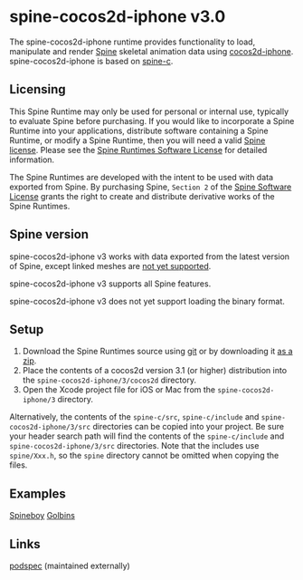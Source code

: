 # spine-cocos2d-iphone v3.0

The spine-cocos2d-iphone runtime provides functionality to load, manipulate and render [Spine](http://esotericsoftware.com) skeletal animation data using [cocos2d-iphone](http://www.cocos2d-iphone.org/). spine-cocos2d-iphone is based on [spine-c](https://github.com/EsotericSoftware/spine-runtimes/tree/master/spine-c).

## Licensing

This Spine Runtime may only be used for personal or internal use, typically to evaluate Spine before purchasing. If you would like to incorporate a Spine Runtime into your applications, distribute software containing a Spine Runtime, or modify a Spine Runtime, then you will need a valid [Spine license](https://esotericsoftware.com/spine-purchase). Please see the [Spine Runtimes Software License](https://github.com/EsotericSoftware/spine-runtimes/blob/master/LICENSE) for detailed information.

The Spine Runtimes are developed with the intent to be used with data exported from Spine. By purchasing Spine, `Section 2` of the [Spine Software License](https://esotericsoftware.com/files/license.txt) grants the right to create and distribute derivative works of the Spine Runtimes.

## Spine version

spine-cocos2d-iphone v3 works with data exported from the latest version of Spine, except linked meshes are [not yet supported](https://trello.com/c/bERJAFEq/73-update-runtimes-to-support-v3-1-linked-meshes).

spine-cocos2d-iphone v3 supports all Spine features.

spine-cocos2d-iphone v3 does not yet support loading the binary format.

## Setup

1. Download the Spine Runtimes source using [git](https://help.github.com/articles/set-up-git) or by downloading it [as a zip](https://github.com/EsotericSoftware/spine-runtimes/archive/master.zip).
1. Place the contents of a cocos2d version 3.1 (or higher) distribution into the `spine-cocos2d-iphone/3/cocos2d` directory.
1. Open the Xcode project file for iOS or Mac from the `spine-cocos2d-iphone/3` directory.

Alternatively, the contents of the `spine-c/src`, `spine-c/include` and `spine-cocos2d-iphone/3/src` directories can be copied into your project. Be sure your header search path will find the contents of the `spine-c/include` and `spine-cocos2d-iphone/3/src` directories. Note that the includes use `spine/Xxx.h`, so the `spine` directory cannot be omitted when copying the files.

## Examples

[Spineboy](https://github.com/EsotericSoftware/spine-runtimes/blob/master/spine-cocos2d-iphone/3/example/SpineboyExample.m)
[Golbins](https://github.com/EsotericSoftware/spine-runtimes/blob/master/spine-cocos2d-iphone/3/example/GoblinsExample.m)

## Links

[podspec](https://github.com/ldomaradzki/spine-runtimes/blob/master/Spine-Cocos2d-iPhone.podspec) (maintained externally)
